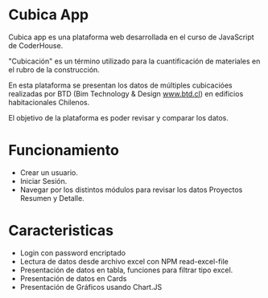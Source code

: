 # Cubica App

Cubica app es una plataforma web desarrollada en el curso de JavaScript de CoderHouse.

"Cubicación" es un término utilizado para la cuantificación de materiales en el rubro de la construcción.

En esta plataforma se presentan los datos de múltiples cubicacióes realizadas por BTD (Bim Technology & Design www.btd.cl) en edificios habitacionales Chilenos.

El objetivo de la plataforma es poder revisar y comparar los datos.

# Funcionamiento

- Crear un usuario.
- Iniciar Sesión. 
- Navegar por los distintos módulos para revisar los datos Proyectos Resumen y Detalle.

# Caracteristicas
- Login con password encriptado
- Lectura de datos desde archivo excel con NPM read-excel-file
- Presentación de datos en tabla, funciones para filtrar tipo excel.
- Presentación de datos en Cards
- Presentación de Gráficos usando Chart.JS
